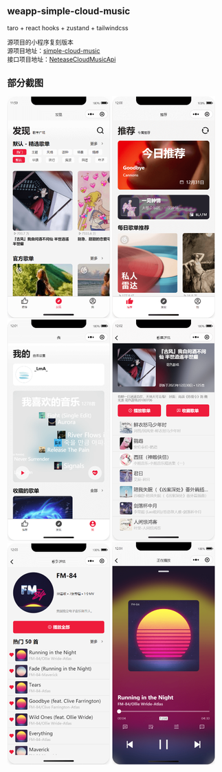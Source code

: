 ## weapp-simple-cloud-music

taro + react hooks + zustand + tailwindcss

源项目的小程序复刻版本  
源项目地址：[simple-cloud-music](https://github.com/dufu1991/simple-cloud-music)  
接口项目地址：[NeteaseCloudMusicApi](https://github.com/Binaryify/NeteaseCloudMusicApi)

## 部分截图

<img src="./doc/imgs/1.png" width="240" />
<img src="./doc/imgs/2.png" width="240" />
<img src="./doc/imgs/3.png" width="240" />
<img src="./doc/imgs/4.png" width="240" />
<img src="./doc/imgs/5.png" width="240" />
<img src="./doc/imgs/6.png" width="240" />
